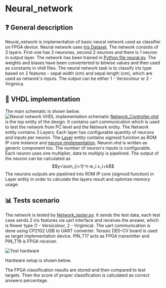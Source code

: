 # Neural_network
## :question: General description
Neural_network is implementation of basic neural network used as classifier on FPGA device. Neural network uses [Iris Dataset](https://scikit-learn.org/stable/auto_examples/datasets/plot_iris_dataset.html). The network consists of 3 layers. First one has 3 neurones, second 2 neurons and there is 1 neuron in output layer. The network has been trained in [Python file neural.py](python_files/neural.py). The weights and biases have been converterted to bitwise values and then used as constants in vhdl files. The neural network task is to classify iris type based on 2 features - sepal width (cm) and sepal length (cm), which are used as network's inputs. The output can be either 1 - Versicolour or 2 - Virginica.
## :memo: VHDL implementation
The main schematic is shown below.
![Neural network VHDL implementation schematic](https://github.com/Rekterlol/Neural_network/blob/main/doc/Schematics-Neural_Network_scheme.drawio.png)
[Network_Controller.vhd](src/Network_Controller.vhd) is the top entity of the design. It contains uart communication which is used to test the network from PC level and the Network entity. The Network entity contains 3 Layers. Each layer has configurable quantity of neurons and inputs per neuron. The [Layer](src/Layer.vhd) entity contains sigmoid function as ROM IP core instance and [neuron implementation](src/neuron.vhd). Neuron.vhd is written as generic component too. The number of neuron's inputs is configurable. Each neuron uses one multiplier, data to multiply is pipelined. The output of the neuron can be calculated as $$y=\sum_{i=1}^n w_i x_i+b$$ The neurons outputs are pipelined into ROM IP core (sigmoid function) in Layer entity in order to calculate the layers result and optimize memory usage.
## :bar_chart: Tests scenario
The network is tested by [Network_tester.py](python_files/Network_tester.py). It sends the test data, each test case sends 2 iris features via uart interface and receives the answer, which is flower type (1 - Versicolour, 2 - Virginica). The uart communication is done using CP2102 USB to UART converter. Terasic DE0-CV board is used as target implementation device. PIN_T17 acts as FPGA transmitter and PIN_T19 is FPGA receiver.

![Test hardware](https://github.com/Rekterlol/Neural_network/blob/main/doc/Schematics-Neural_Test.drawio.png)

Hardware setup is shown below.

<Setup src="https://github.com/Rekterlol/Neural_network/blob/main/doc/setup.jpg" width="300" height="300">

The FPGA classification results are stored and then compared to test targets. Then the score of proper classification is calculated as correct answers percentage.
